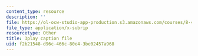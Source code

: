 ```yaml
---
content_type: resource
description: ''
file: https://ol-ocw-studio-app-production.s3.amazonaws.com/courses/8-422-atomic-and-optical-physics-ii-spring-2013/f2b21548d96c466c80e43be02457a968_k7DskqekDZk.srt
file_type: application/x-subrip
resourcetype: Other
title: 3play caption file
uid: f2b21548-d96c-466c-80e4-3be02457a968
---
```

